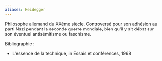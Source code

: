 ```yaml
---
aliases: Heidegger
---
```

Philosophe allemand du XXème siècle.
Controversé pour son adhésion au parti Nazi pendant la seconde guerre mondiale, bien qu'il y ait débat sur son éventuel antisémitisme ou faschisme.

Bibliographie :
- L'essence de la technique, in Essais et conférences, 1968